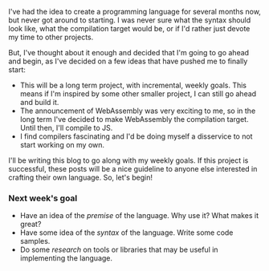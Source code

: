 I've had the idea to create a programming language for several months now, but never got around to starting.
I was never sure what the syntax should look like, what the compilation target would be, or if I'd rather just devote my time to other projects.

But, I've thought about it enough and decided that I'm going to go ahead and begin, as I've decided on a few ideas that have pushed me to finally start:

* This will be a long term project, with incremental, weekly goals. This means if I'm inspired by some other smaller project, I can still go ahead and build it.
* The announcement of WebAssembly was very exciting to me, so in the long term I've decided to make WebAssembly the compilation target. Until then, I'll compile to JS.
* I find compilers fascinating and I'd be doing myself a disservice to not start working on my own.

I'll be writing this blog to go along with my weekly goals. If this project is successful, these posts will be a nice guideline to anyone else interested in crafting their own language. So, let's begin!

### Next week's goal
* Have an idea of the *premise* of the language. Why use it? What makes it great?
* Have some idea of the *syntax* of the language. Write some code samples.
* Do some *research* on tools or libraries that may be useful in implementing the language.
